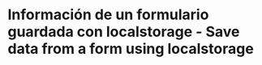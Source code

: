 # Información de un formulario guardada con localstorage - Save data from a form using localstorage
